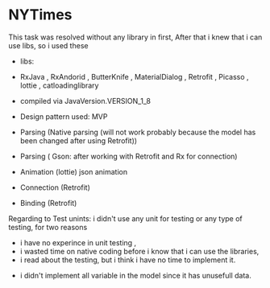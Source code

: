 # NYTimes 
 
 This task was resolved without any library in first,
 After that i knew that i can use libs, so i used these 
  - libs:
 *  RxJava , RxAndorid , ButterKnife , MaterialDialog , 
    Retrofit , Picasso , lottie , catloadinglibrary
 
 - compiled via JavaVersion.VERSION_1_8

 - Design pattern used: MVP
 
 - Parsing (Native parsing (will not work probably because the model has been changed after using Retrofit))
 - Parsing ( Gson: after working with Retrofit and Rx for connection)
 - Animation (lottie) json animation
 - Connection (Retrofit)
 - Binding (Retrofit)
 
 
 Regarding to Test unints: i didn't use any unit for testing or any type of testing, for two reasons 
  - i have no experince in unit testing , 
  - i wasted time on native coding before i know that i can use the libraries,
  - i read about the testing, but i think i have no time to implement it.
  
  * i didn't implement all variable in the model since it has unusefull data.
  
  
  


